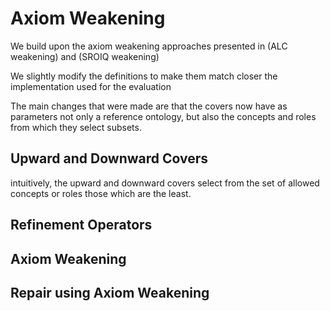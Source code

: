 # Axiom Weakening

We build upon the axiom weakening approaches presented in (ALC weakening) and (SROIQ weakening)

We slightly modify the definitions to make them match closer the implementation used for the evaluation

The main changes that were made are that the covers now have as parameters not only a reference ontology, but also the concepts and roles from which they select subsets.

## Upward and Downward Covers

intuitively, the upward and downward covers select from the set of allowed concepts or roles those which are the least.

## Refinement Operators

## Axiom Weakening

## Repair using Axiom Weakening
